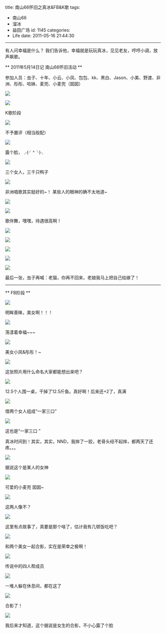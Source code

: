 title: 南山66怀旧之真冰&FB&K歌
tags:
  - 南山66
  - 溜冰
  - 益田广场
id: 1145
categories:
  - Life
date: 2011-05-16 21:44:30
---
有人问幸福是什么？ 我们告诉他，幸福就是玩玩真冰，见见老友，哼哼小调，放声飙歌。

** 2011年5月14日记 南山66怀旧活动  **

参加人员：虫子、十年、小云、小凤、包包、kk、黑白、Jason、小美、野渡、非洲、彤彤、哈妹、麦兜、小麦兜（囡囡）

![](/images/2011/05/16_16_215611_12685.jpg)
<!--more-->
![](/images/2011/05/16_16_215611_0_12686.jpg)

K歌阶段

![](/images/2011/05/16_16_222139_13332.jpg)

不予置评（相当般配）

![](/images/2011/05/16_16_222139_0_13333.jpg)

露个脸，╭(╯^╰)╮

![](/images/2011/05/16_16_222139_1_13334.jpg)

三个女人，三千只鸭子

![](/images/2011/05/16_16_222139_2_13335.jpg)

非洲唱歌其实挺好的~！ 某些人的眼神的确不太地道~


![](/images/2011/05/16_16_222139_3_13336.jpg)


![](/images/2011/05/16_16_222139_4_13337.jpg)

歌伴舞，嘿嘿，待遇很高啊！

![](/images/2011/05/16_16_222139_5_13338.jpg)

![](/images/2011/05/16_16_222139_6_13339.jpg)

![](/images/2011/05/16_16_222139_7_13340.jpg)

![](/images/2011/05/16_16_222139_9_13341.jpg)

![](/images/2011/05/16_16_222139_8_13342.jpg)

最后一张，虫子再喊：老猫，你再不回来，老娘我马上把自己给嫁了！


---


** FB阶段 **

![](/images/2011/05/16_16_221514_13343.jpg)

明眸善睐，美女啊！！！

![](/images/2011/05/16_16_221514_0_13344.jpg)

荡漾着幸福~~~

![](/images/2011/05/16_16_221514_1_13345.jpg)

美女小凤&amp;彤彤！~

![](/images/2011/05/16_16_221514_2_13346.jpg)

这张照片用什么命名大家都能想出来吧？

![](/images/2011/05/16_16_221514_3_13347.jpg)

12.5个人围一桌，干掉了12.5斤鱼。真好啊！后来还+2了，真满



![](/images/2011/05/16_16_221514_4_13348.jpg)

借两个女人组成&ldquo;一家三口&rdquo;

![](/images/2011/05/16_16_221514_5_13349.jpg)

这也是&ldquo;一家三口 &rdquo;



真冰时间到！其实，其实，NND，我摔了一跤，老骨头经不起摔，都两天了还疼。。。



![](/images/2011/05/16_16_220654_13350.jpg)

据说这个是某人的女神



![](/images/2011/05/16_16_220654_0_13351.jpg)

可爱的小麦兜 囡囡~

![](/images/2011/05/16_16_220654_1_13352.jpg)

这两人像不？

![](/images/2011/05/16_16_220654_2_13353.jpg)

这里有点故事了，真要是那个啥了，估计我有几顿饭吃吧？

![](/images/2011/05/16_16_220654_3_13354.jpg)

和两个美女一起合影，实在是荣幸之极啊！

![](/images/2011/05/16_16_220654_4_13355.jpg)

传说中的四人帮成员

![](/images/2011/05/16_16_220654_5_13356.jpg)

一堆人躲在休息间，都在这了

![](/images/2011/05/16_16_220654_6_13357.jpg)

合影了！

![](/images/2011/05/16_16_220654_7_12777.jpg)

我后来才知道，这个据说是女生的合影，不小心露了个脸